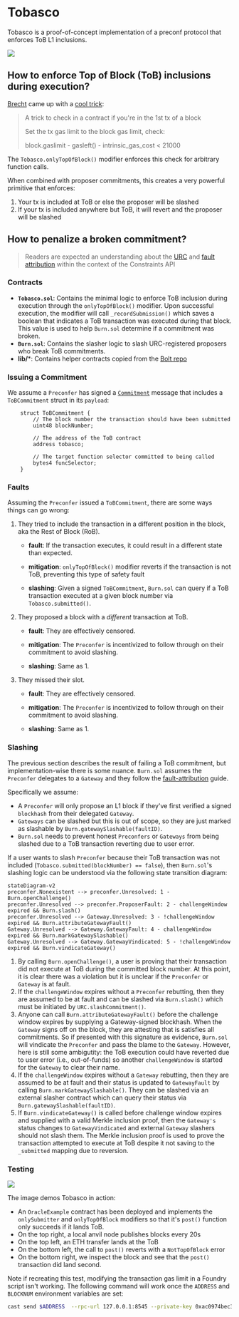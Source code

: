 # Tobasco
Tobasco is a proof-of-concept implementation of a preconf protocol that enforces ToB L1 inclusions. 

![](images/logo.png)

## How to enforce Top of Block (ToB) inclusions during execution?
[Brecht](https://x.com/Brechtpd) came up with a [cool trick](https://x.com/Brechtpd/status/1854192593804177410):

> A trick to check in a contract if you're in the 1st tx of a block
>
> Set the tx gas limit to the block gas limit, check:
>
> block.gaslimit - gasleft() - intrinsic_gas_cost < 21000

The `Tobasco.onlyTopOfBlock()` modifier enforces this check for arbitrary function calls.

When combined with proposer commitments, this creates a very powerful primitive that enforces:
1. Your tx is included at ToB or else the proposer will be slashed
2. If your tx is included anywhere but ToB, it will revert and the proposer will be slashed

## How to penalize a broken commitment?
> Readers are expected an understanding about the [URC](https://github.com/eth-fabric/urc) and [fault attribution](https://github.com/eth-fabric/constraints-specs/blob/main/specs/fault-attribution.md) within the context of the Constraints API

### Contracts
- **`Tobasco.sol`**: Contains the minimal logic to enforce ToB inclusion during execution through the `onlyTopOfBlock()` modifier. Upon successful execution, the modifier will call `_recordSubmission()` which saves a boolean that indicates a ToB transaction was executed during that block. This value is used to help `Burn.sol` determine if a commitment was broken.
- **`Burn.sol`**: Contains the slasher logic to slash URC-registered proposers who break ToB commitments.
- **lib/***: Contains helper contracts copied from the [Bolt repo](https://github.com/chainbound/bolt/) 

### Issuing a Commitment
We assume a `Preconfer` has signed a [`Commitment`](https://github.com/eth-fabric/urc/blob/5f18225c4d027b49084605129b7666a37ea13412/src/ISlasher.sol#L30) message that includes a `ToBCommitment` struct in its `payload`:
```solidity
    struct ToBCommitment {
        // The block number the transaction should have been submitted
        uint48 blockNumber;

        // The address of the ToB contract
        address tobasco;

        // The target function selector committed to being called
        bytes4 funcSelector;
    }
```

### Faults
Assuming the `Preconfer` issued a `ToBCommitment`, there are some ways things can go wrong:

1. They tried to include the transaction in a different position in the block, aka the Rest of Block (RoB).

    - **fault**: If the transaction executes, it could result in a different state than expected.

    - **mitigation**: `onlyTopOfBlock()` modifier reverts if the transaction is not ToB, preventing this type of safety fault

    - **slashing**: Given a signed `ToBCommitment`, `Burn.sol` can query if a ToB transaction executed at a given block number via `Tobasco.submitted()`.
    
2. They proposed a block with a *different* transaction at ToB.

    - **fault**: They are effectively censored.

    - **mitigation**: The `Preconfer` is incentivized to follow through on their commitment to avoid slashing.
    
    - **slashing**: Same as 1.

3. They missed their slot.

    - **fault**: They are effectively censored.

    - **mitigation**: The `Preconfer` is incentivized to follow through on their commitment to avoid slashing.
    
    - **slashing**: Same as 1.

### Slashing
The previous section describes the result of failing a ToB commitment, but implementation-wise there is some nuance. `Burn.sol` assumes the `Preconfer` delegates to a `Gateway` and they follow the [fault-attribution](https://github.com/eth-fabric/constraints-specs/blob/main/specs/fault-attribution.md) guide.

Specifically we assume:
- A `Preconfer` will only propose an L1 block if they've first verified a signed `blockhash` from their delegated `Gateway`.
- `Gateways` can be slashed but this is out of scope, so they are just marked as slashable by `Burn.gatewaySlashable(faultID)`.
- `Burn.sol` needs to prevent honest `Preconfers` or `Gateways` from being slashed due to a ToB transaction reverting due to user error.

If a user wants to slash `Preconfer` because their ToB transaction was not included (`Tobasco.submitted(blockNumber) == false`), then `Burn.sol`'s slashing logic can be understood via the following state transition diagram:
```mermaid
stateDiagram-v2
preconfer.Nonexistent --> preconfer.Unresolved: 1 - Burn.openChallenge()
preconfer.Unresolved --> preconfer.ProposerFault: 2 - challengeWindow expired && Burn.slash()
preconfer.Unresolved --> Gateway.Unresolved: 3 - !challengeWindow expired && Burn.attributeGatewayFault()
Gateway.Unresolved --> Gateway.GatewayFault: 4 - challengeWindow expired && Burn.markGatewaySlashable()
Gateway.Unresolved --> Gateway.GatewayVindicated: 5 - !challengeWindow expired && Burn.vindicateGateway()
```
1. By calling `Burn.openChallenge()`, a user is proving that their transaction did not execute at ToB during the committed block number. At this point, it is clear there was a violation but it is unclear if the `Preconfer` or `Gateway` is at fault.
2. If the `challengeWindow` expires without a `Preconfer` rebutting, then they are assumed to be at fault and can be slashed via `Burn.slash()` which must be initiated by `URC.slashCommitment()`.
3. Anyone can call `Burn.attributeGatewayFault()` before the challenge window expires by supplying a Gateway-signed blockhash. When the `Gateway` signs off on the block, they are attesting that is satisfies all commitments. So if presented with this signature as evidence, `Burn.sol` will vindicate the `Preconfer` and pass the blame to the `Gateway`. However, here is still some ambigutity: the ToB execution could have reverted due to user error (i.e., out-of-funds) so another `challengeWindow` is started for the `Gateway` to clear their name.
4. If the `challengeWindow` expires without a `Gateway` rebutting, then they are assumed to be at fault and their status is updated to `GatewayFault` by calling `Burn.markGatewaySlashable()`. They can be slashed via an external slasher contract which can query their status via `Burn.gatewaySlashable(faultID)`.
5. If `Burn.vindicateGateway()` is called before challenge window expires and supplied with a valid Merkle inclusion proof, then the `Gateway's` status changes to `GatewayVindicated` and external `Gateway` slashers should not slash them. The Merkle inclusion proof is used to prove the transaction attempted to execute at ToB despite it not saving to the `_submitted` mapping due to reversion.


### Testing
![](images/testing.png)

The image demos Tobasco in action:
- An `OracleExample` contract has been deployed and implements the `onlySubmitter` and `onlyTopOfBlock` modifiers so that it's `post()` function only succeeds if it lands ToB.
- On the top right, a local anvil node publishes blocks every 20s
- On the top left, an ETH transfer lands at the ToB
- On the bottom left, the call to `post()` reverts with a `NotTopOfBlock` error
- On the bottom right, we inspect the block and see that the `post()` transaction did land second.

Note if recreating this test, modifying the transaction gas limit in a Foundry script isn't working. The following command will work once the `ADDRESS` and `BLOCKNUM` environment variables are set:

```bash
cast send $ADDRESS  --rpc-url 127.0.0.1:8545 --private-key 0xac0974bec39a17e36ba4a6b4d238ff944bacb478cbed5efcae784d7bf4f2ff80 --gas-limit 30000000 "post(uint256,uint256)" 100 $BLOCKNUM
```